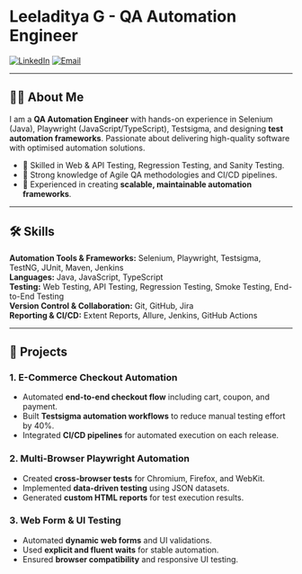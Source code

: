 # Leeladitya G - QA Automation Engineer

[![LinkedIn](https://img.shields.io/badge/LinkedIn-Profile-blue?logo=linkedin)](https://www.linkedin.com/in/leeladitya-g-126172382/)
[![Email](https://img.shields.io/badge/Email-leelasonu12@gmail.com-red?logo=gmail)](mailto:leelasonu12@gmail.com)

---

## 👨‍💻 About Me
I am a **QA Automation Engineer** with hands-on experience in Selenium (Java), Playwright (JavaScript/TypeScript), Testsigma, and designing **test automation frameworks**. Passionate about delivering high-quality software with optimised automation solutions.

- 🔹 Skilled in Web & API Testing, Regression Testing, and Sanity Testing.
- 🔹 Strong knowledge of Agile QA methodologies and CI/CD pipelines.
- 🔹 Experienced in creating **scalable, maintainable automation frameworks**.

---

## 🛠 Skills
**Automation Tools & Frameworks:** Selenium, Playwright, Testsigma, TestNG, JUnit, Maven, Jenkins  
**Languages:** Java, JavaScript, TypeScript  
**Testing:** Web Testing, API Testing, Regression Testing, Smoke Testing, End-to-End Testing  
**Version Control & Collaboration:** Git, GitHub, Jira  
**Reporting & CI/CD:** Extent Reports, Allure, Jenkins, GitHub Actions  

---

## 🚀 Projects

### 1. E-Commerce Checkout Automation
- Automated **end-to-end checkout flow** including cart, coupon, and payment.
- Built **Testsigma automation workflows** to reduce manual testing effort by 40%.
- Integrated **CI/CD pipelines** for automated execution on each release.

### 2. Multi-Browser Playwright Automation
- Created **cross-browser tests** for Chromium, Firefox, and WebKit.
- Implemented **data-driven testing** using JSON datasets.
- Generated **custom HTML reports** for test execution results.

### 3. Web Form & UI Testing
- Automated **dynamic web forms** and UI validations.
- Used **explicit and fluent waits** for stable automation.
- Ensured **browser compatibility** and responsive UI testing.
